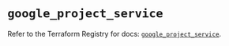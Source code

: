 # `google_project_service`

Refer to the Terraform Registry for docs: [`google_project_service`](https://registry.terraform.io/providers/hashicorp/google-beta/6.49.3/docs/resources/google_project_service).
